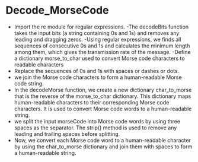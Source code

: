 # Decode_MorseCode
- Import the re module for regular expressions. 
-The decodeBits function takes the input bits (a string containing 0s and 1s) and removes any leading and dragging zeros.
-Using regular expressions, we finds all sequences of consecutive 0s and 1s and calculates the minimum length among them, 
 which gives the transmission rate of the message.
-Define a dictionary morse_to_char used to convert Morse code characters to readable characters 
- Replace the sequences of 0s and 1s with spaces or dashes or dots.
- we join the Morse code characters to form a human-readable Morse code string.
- In the decodeMorse function, we create a new dictionary char_to_morse that is the reverse of the morse_to_char dictionary. This dictionary 
 maps human-readable characters to their corresponding Morse code characters. It is used to convert Morse code words to a human-readable string.
- we split the input morseCode into Morse code words by using three spaces as the separator. The strip() method is used to remove any leading and
 trailing spaces before splitting.
- Now, we convert each Morse code word to a human-readable character by using the char_to_morse dictionary and join them with spaces to form a
 human-readable string.
